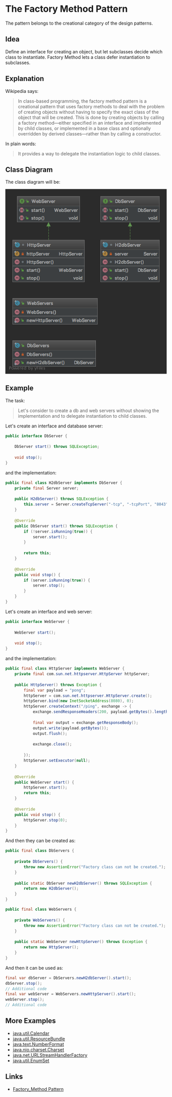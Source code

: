 # The Factory Method Pattern

The pattern belongs to the creational category of the design patterns.

## Idea 

Define an interface for creating an object, but let subclasses decide which class to instantiate. 
Factory Method lets a class defer instantiation to subclasses.

## Explanation

Wikipedia says:

> In class-based programming, the factory method pattern is a creational pattern that uses factory methods to deal with 
the problem of creating objects without having to specify the exact class of the object that will be created. 
This is done by creating objects by calling a factory method—either specified in an interface and implemented by 
child classes, or implemented in a base class and optionally overridden by derived classes—rather than by calling 
a constructor.

In plain words:

> It provides a way to delegate the instantiation logic to child classes.

## Class Diagram

The class diagram will be:

![alt text](../etc/factory-method.png "Factory method class diagram")

## Example

The task:

> Let's consider to create a db and web servers without showing the implementation and to delegate instantiation 
to child classes.

Let's create an interface and database server:

```java
public interface DbServer {
    
    DbServer start() throws SQLException;

    void stop();
}
```

and the implementation:

```java
public final class H2dbServer implements DbServer {
    private final Server server;

    public H2dbServer() throws SQLException {
        this.server = Server.createTcpServer("-tcp", "-tcpPort", "8043", "-ifNotExists");
    }

    @Override
    public DbServer start() throws SQLException {
        if (!server.isRunning(true)) {
            server.start();
        }

        return this;
    }

    @Override
    public void stop() {
        if (server.isRunning(true)) {
            server.stop();
        }
    }
}
```

Let's create an interface and web server:

```java
public interface WebServer {

    WebServer start();

    void stop();
}
```

and the implementation:

```java
public final class HttpServer implements WebServer {
    private final com.sun.net.httpserver.HttpServer httpServer;

    public HttpServer() throws Exception {
        final var payload = "pong";
        httpServer = com.sun.net.httpserver.HttpServer.create();
        httpServer.bind(new InetSocketAddress(8080), 0);
        httpServer.createContext("/ping", exchange -> {
            exchange.sendResponseHeaders(200, payload.getBytes().length);

            final var output = exchange.getResponseBody();
            output.write(payload.getBytes());
            output.flush();

            exchange.close();

        });
        httpServer.setExecutor(null);
    }

    @Override
    public WebServer start() {
        httpServer.start();
        return this;
    }

    @Override
    public void stop() {
        httpServer.stop(0);
    }
}
```

And then they can be created as:

```java
public final class DbServers {

    private DbServers() {
        throw new AssertionError("Factory class can not be created.");
    }

    public static DbServer newH2dbServer() throws SQLException {
        return new H2dbServer();
    }
}
```

```java
public final class WebServers {

    private WebServers() {
        throw new AssertionError("Factory class can not be created.");
    }

    public static WebServer newHttpServer() throws Exception {
        return new HttpServer();
    }
}
```

And then it can be used as:

```java
final var dbServer = DbServers.newH2dbServer().start();
dbServer.stop();
// Additional code
final var webServer = WebServers.newHttpServer().start();
webServer.stop();
// Additional code
```

## More Examples

* [java.util.Calendar](https://docs.oracle.com/en/java/javase/11/docs/api/java.base/java/util/Calendar.html#getInstance())
* [java.util.ResourceBundle](https://docs.oracle.com/en/java/javase/11/docs/api/java.base/java/util/ResourceBundle.html#getBundle(java.lang.String))
* [java.text.NumberFormat](https://docs.oracle.com/en/java/javase/11/docs/api/java.base/java/text/NumberFormat.html#getInstance())
* [java.nio.charset.Charset](https://docs.oracle.com/en/java/javase/11/docs/api/java.base/java/nio/charset/Charset.html#forName(java.lang.String))
* [java.net.URLStreamHandlerFactory](https://docs.oracle.com/en/java/javase/11/docs/api/java.base/java/net/URLStreamHandlerFactory.html#createURLStreamHandler(java.lang.String))
* [java.util.EnumSet](https://docs.oracle.com/en/java/javase/11/docs/api/java.base/java/util/EnumSet.html#of(E))

## Links

* [Factory_Method Pattern](https://en.wikipedia.org/wiki/Factory_method_pattern)